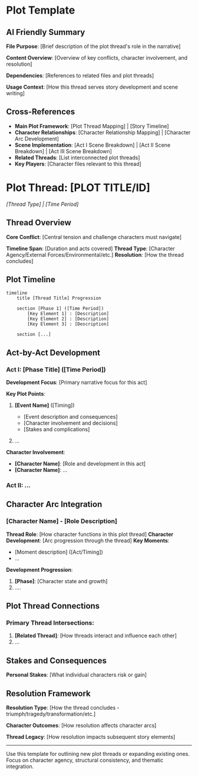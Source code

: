 # Plot Template

## AI Friendly Summary
**File Purpose**: [Brief description of the plot thread's role in the narrative]

**Content Overview**: [Overview of key conflicts, character involvement, and resolution]

**Dependencies**: [References to related files and plot threads]

**Usage Context**: [How this thread serves story development and scene writing]

## Cross-References
- **Main Plot Framework**: [Plot Thread Mapping] | [Story Timeline]
- **Character Relationships**: [Character Relationship Mapping] | [Character Arc Development]
- **Scene Implementation**: [Act I Scene Breakdown] | [Act II Scene Breakdown] | [Act III Scene Breakdown]
- **Related Threads**: [List interconnected plot threads]
- **Key Players**: [Character files relevant to this thread]

# Plot Thread: [PLOT TITLE/ID]
*[Thread Type] | [Time Period]*

## Thread Overview
**Core Conflict**: [Central tension and challenge characters must navigate]

**Timeline Span**: [Duration and acts covered]
**Thread Type**: [Character Agency/External Forces/Environmental/etc.]
**Resolution**: [How the thread concludes]

## Plot Timeline

```mermaid
timeline
    title [Thread Title] Progression
    
    section [Phase 1] ([Time Period])
        [Key Element 1] : [Description]
        [Key Element 2] : [Description]
        [Key Element 3] : [Description]
        
    section [...] 
```

## Act-by-Act Development

### Act I: [Phase Title] ([Time Period])
**Development Focus**: [Primary narrative focus for this act]

**Key Plot Points**:
1. **[Event Name]** ([Timing])
   - [Event description and consequences]
   - [Character involvement and decisions]
   - [Stakes and complications]

2. ...

**Character Involvement**:
- **[Character Name]**: [Role and development in this act]
- **[Character Name]**: ...

### Act II: ... 

## Character Arc Integration

### [Character Name] - [Role Description]
**Thread Role**: [How character functions in this plot thread]
**Character Development**: [Arc progression through the thread]
**Key Moments**:
- [Moment description] ([Act/Timing])
- ...

**Development Progression**:
1. **[Phase]**: [Character state and growth]
2. ....

## Plot Thread Connections

### Primary Thread Intersections:
1. **[Related Thread]**: [How threads interact and influence each other]
2. ...

## Stakes and Consequences

**Personal Stakes**: [What individual characters risk or gain]

## Resolution Framework

**Resolution Type**: [How the thread concludes - triumph/tragedy/transformation/etc.]

**Character Outcomes**: [How resolution affects character arcs]

**Thread Legacy**: [How resolution impacts subsequent story elements]

---
Use this template for outlining new plot threads or expanding existing ones. Focus on character agency, structural consistency, and thematic integration.
